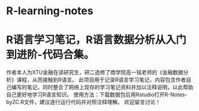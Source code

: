 # R-learning-notes
R语言学习笔记，R语言数据分析从入门到进阶-代码合集。
================================================
作者本人为XTU金融在读研究生，研二选修了商学院高一铭老师的《金融数据分析》课程，从而接触到R语言。
此项目用于记录R语言学习笔记，内容包含作者自己编写的笔记，同时整合了网络上现存的学习笔记资料并加以注释说明，以此帮助自己更好地学习R语言知识。
使用方法：下载数据包后用Rstudio打开R-Notes-byZC.R文件，建议逐行运行代码并对照注释理解。
欢迎留言讨论！
